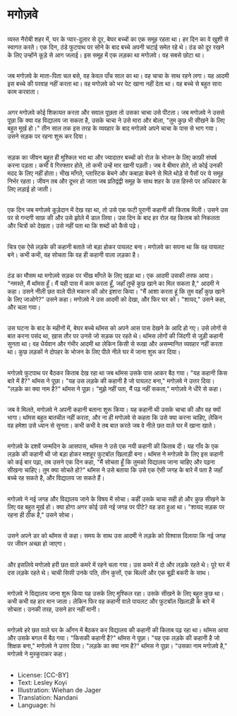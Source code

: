 # मगोज़वे

##
व्यस्त नैरोबी शहर में, घर के प्यार-दुलार से दूर, बेघर बच्चों का एक समूह रहता था। हर दिन का वे खुशी से स्वागत करते। एक दिन, ठंडे फुटपाथ पर सोने के बाद बच्चे अपनी चटाई समेत रहे थे। ठंड को दूर रखने के लिए उन्होंने कूड़े से आग जलाई। इस समूह में एक लड़का था मगोज़वे। वह सबसे छोटा था।

##
जब मगोज़वे के माता-पिता चल बसे, वह केवल पाँच साल का था। वह चाचा के साथ रहने लगा। यह आदमी इस बच्चे की परवाह नहीं करता था। वह मगोज़वे को भर पेट खाना नहीं देता था। वह बच्चे से बहुत सारा काम करवाता।

##
अगर मगोज़वे कोई शिकायत करता और सवाल पूछता तो उसका चाचा उसे पीटता। जब मगोज़वे ने उससे पूछा कि क्या वह विद्यालय जा सकता है, उसके चाचा ने उसे मारा और बोला, "तुम कुछ भी सीखने के लिए बहुत मूर्ख हो।" तीन साल तक इस तरह के व्यवहार के बाद मगोज़वे अपने चाचा के पास से भाग गया। उसने सड़क पर रहना शुरू कर दिया।

##
सड़क का जीवन बहुत ही मुश्किल भरा था और ज्यादातर बच्चों को रोज़ के भोजन के लिए काफ़ी संघर्ष करना पड़ता। कभी वे गिरफ्तार होते, तो कभी उन्हें मार खानी पड़ती। जब वे बीमार होते, तो कोई उनकी मदद के लिए नहीं होता। भीख माँगते, प्लास्टिक बेचने और कबाड़ा बेचने से मिले थोड़े से पैसों पर ये समूह निर्भर रहता। जीवन तब और दूभर हो जाता जब प्रतिद्वंद्वी समूह के साथ शहर के उस हिस्से पर अधिकार के लिए लड़ाई हो जाती।

##
एक दिन जब मगोज़वे कूड़ेदान में देख रहा था, तो उसे एक फटी पुरानी कहानी की किताब मिली। उसने उस पर से गन्दगी साफ़ की और उसे झोले में डाल लिया। उस दिन के बाद हर रोज़ वह किताब को निकलता और चित्रों को देखता। उसे नहीं पता था कि शब्दों को कैसे पढ़े।

##
चित्र एक ऐसे लड़के की कहानी बताते जो बड़ा होकर पायलट बना। मगोज़वे का सपना था कि वह पायलट बने। कभी कभी, वह सोचता कि वह ही कहानी वाला लड़का है।

##
ठंड का मौसम था मगोज़वे सड़क पर भीख माँगते के लिए खड़ा था। एक आदमी उसकी तरफ आया। "नमस्ते, मैं थॉमस हूँ। मैं यही पास में काम करता हूँ, जहाँ तुम्हें कुछ खाने का मिल सकता है," आदमी ने कहा। उसने नीली छत वाले पीले मकान की ओर इशारा किया। "मैं आशा करता हूं कि तुम वहाँ कुछ खाने के लिए जाओगे?" उसने कहा। मगोज़वे ने उस आदमी को देखा, और फिर घर को। "शायद," उसने कहा, और चला गया।

##
उस घटना के बाद के महीनों में, बेघर बच्चे थॉमस को अपने आस पास देखने के आदि हो गए। उसे लोगों से बात करना पसंद था, ख़ास तौर पर उनसे जो सड़क पर रहते थे। थॉमस लोगों की जिंदगी से जुड़ी कहानी सुनता था। वह धैर्यवान और गंभीर आदमी था लेकिन किसी से रूखा और असम्मानित व्यवहार नहीं करता था। कुछ लड़कों ने दोपहर के भोजन के लिए पीले नीले घर में जाना शुरू कर दिया।

##
मगोज़वे फुटपाथ पर बैठकर किताब देख रहा था जब थॉमस उसके पास आकर बैठ गया। "यह कहानी किस बारे में है?" थॉमस ने पूछा। "यह उस लड़के की कहानी है जो पायलट बना," मगोज़वे ने उत्तर दिया। "लड़के का क्या नाम है?" थॉमस ने पूछा। "मुझे नहीं पता, मैं पढ़ नहीं सकता," मगोज़वे ने धीरे से कहा।

##
जब वे मिलते, मगोज़वे ने अपनी कहानी बताना शुरू किया। यह कहानी थी उसके चाचा की और वह क्यों भागा। थॉमस बहुत बातचीत नहीं करता, और ना ही मगोज़वे से कहता कि उसे क्या करना चाहिए, लेकिन वह हमेशा उसे ध्यान से सुनता। कभी कभी वे तब बात करते जब वे नीले छत वाले घर में खाना खाते।

##
मगोज़वे के दशवें जन्मदिन के आसपास, थॉमस ने उसे एक नयी कहानी की किताब दी। यह गाँव के एक लड़के की कहानी थी जो बड़ा होकर मशहूर फुटबॉल खिलाड़ी बना। थॉमस ने मगोज़वे के लिए इस कहानी को कई बार पढ़ा, तब उसने एक दिन कहा, "मैं सोचता हूँ कि तुमको विद्यालय जाना चाहिए और पढ़ना सीखना चाहिए। तुम क्या सोचते हो?" थॉमस ने उसे बताया कि उसे एक ऐसी जगह के बारे में पता है जहाँ बच्चे रह सकते है, और विद्यालय जा सकते हैं।

##
मगोज़वे ने नई जगह और विद्यालय जाने के विषय में सोचा। कहीं उसके चाचा सही हो और कुछ सीखने के लिए वह बहुत मूर्ख हो। क्या होगा अगर कोई उसे नई जगह पर पीटे? वह डरा हुआ था। "शायद सड़क पर रहना ही ठीक है," उसने सोचा।

##
उसने अपने डर को थॉमस से कहा। समय के साथ उस आदमी ने लड़के को विश्वास दिलाया कि नई जगह पर जीवन अच्छा हो जाएगा।

##
और इसलिये मगोज़वे हरी छत वाले कमरे में रहने चला गया। उस कमरे में दो और लड़के रहते थे। पूरे घर में दस लड़के रहते थे। चाची सिसी उनके पति, तीन कुत्तों, एक बिल्ली और एक बूढ़ी बकरी के साथ।

##
मगोज़वे ने विद्यालय जाना शुरू किया यह उसके लिए मुश्किल रहा। उसके सीखने के लिए बहुत कुछ था। कभी कभी वह हार मान जाता। लेकिन फिर वह कहानी वाले पायलट और फुटबॉल खिलाड़ी के बारे में सोचता। उनकी तरह, उसने हार नहीं मानी।

##
मगोज़वे हरे छत वाले घर के आँगन में बैठकर कर विद्यालय की कहानी की किताब पढ़ रहा था। थॉमस आया और उसके बगल में बैठ गया। "किसकी कहानी है?" थॉमस ने पूछा। "यह एक लड़के की कहानी है जो शिक्षक बना," मगोज़वे ने उत्तर दिया। "लड़के का क्या नाम है?" थॉमस ने पूछा। "उसका नाम मगोज़वे है," मगोज़वे ने मुस्कुराकर कहा।

##
* License: [CC-BY]
* Text: Lesley Koyi
* Illustration: Wiehan de Jager
* Translation: Nandani
* Language: hi
